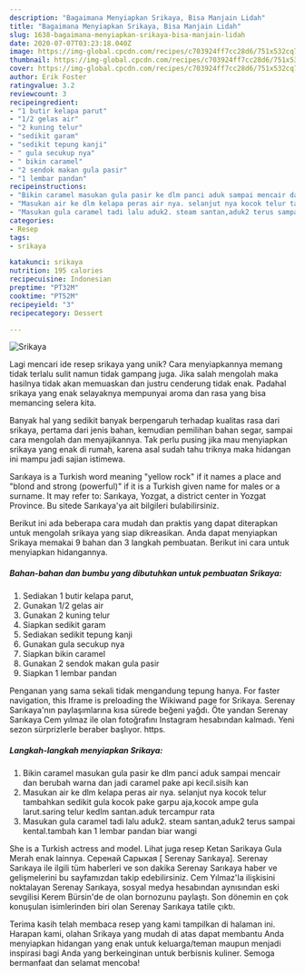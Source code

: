 ```yaml
---
description: "Bagaimana Menyiapkan Srikaya, Bisa Manjain Lidah"
title: "Bagaimana Menyiapkan Srikaya, Bisa Manjain Lidah"
slug: 1638-bagaimana-menyiapkan-srikaya-bisa-manjain-lidah
date: 2020-07-07T03:23:18.040Z
image: https://img-global.cpcdn.com/recipes/c703924ff7cc28d6/751x532cq70/srikaya-foto-resep-utama.jpg
thumbnail: https://img-global.cpcdn.com/recipes/c703924ff7cc28d6/751x532cq70/srikaya-foto-resep-utama.jpg
cover: https://img-global.cpcdn.com/recipes/c703924ff7cc28d6/751x532cq70/srikaya-foto-resep-utama.jpg
author: Erik Foster
ratingvalue: 3.2
reviewcount: 3
recipeingredient:
- "1 butir kelapa parut"
- "1/2 gelas air"
- "2 kuning telur"
- "sedikit garam"
- "sedikit tepung kanji"
- " gula secukup nya"
- " bikin caramel"
- "2 sendok makan gula pasir"
- "1 lembar pandan"
recipeinstructions:
- "Bikin caramel masukan gula pasir ke dlm panci aduk sampai mencair dan berubah warna dan jadi caramel pake api kecil.sisih kan"
- "Masukan air ke dlm kelapa peras air nya. selanjut nya kocok telur tambahkan sedikit gula kocok pake garpu aja,kocok ampe gula larut.saring telur kedlm santan.aduk tercampur rata"
- "Masukan gula caramel tadi lalu aduk2. steam santan,aduk2 terus sampai kental.tambah kan 1 lembar pandan biar wangi"
categories:
- Resep
tags:
- srikaya

katakunci: srikaya 
nutrition: 195 calories
recipecuisine: Indonesian
preptime: "PT32M"
cooktime: "PT52M"
recipeyield: "3"
recipecategory: Dessert

---
```



![Srikaya](https://img-global.cpcdn.com/recipes/c703924ff7cc28d6/751x532cq70/srikaya-foto-resep-utama.jpg)

Lagi mencari ide resep srikaya yang unik? Cara menyiapkannya memang tidak terlalu sulit namun tidak gampang juga. Jika salah mengolah maka hasilnya tidak akan memuaskan dan justru cenderung tidak enak. Padahal srikaya yang enak selayaknya mempunyai aroma dan rasa yang bisa memancing selera kita.

Banyak hal yang sedikit banyak berpengaruh terhadap kualitas rasa dari srikaya, pertama dari jenis bahan, kemudian pemilihan bahan segar, sampai cara mengolah dan menyajikannya. Tak perlu pusing jika mau menyiapkan srikaya yang enak di rumah, karena asal sudah tahu triknya maka hidangan ini mampu jadi sajian istimewa.

Sarıkaya is a Turkish word meaning &#34;yellow rock&#34; if it names a place and &#34;blond and strong (powerful)&#34; if it is a Turkish given name for males or a surname. It may refer to: Sarıkaya, Yozgat, a district center in Yozgat Province. Bu sitede Sarıkaya&#39;ya ait bilgileri bulabilirsiniz.


Berikut ini ada beberapa cara mudah dan praktis yang dapat diterapkan untuk mengolah srikaya yang siap dikreasikan. Anda dapat menyiapkan Srikaya memakai 9 bahan dan 3 langkah pembuatan. Berikut ini cara untuk menyiapkan hidangannya.

<!--inarticleads1-->

##### Bahan-bahan dan bumbu yang dibutuhkan untuk pembuatan Srikaya:

1. Sediakan 1 butir kelapa parut,
1. Gunakan 1/2 gelas air
1. Gunakan 2 kuning telur
1. Siapkan sedikit garam
1. Sediakan sedikit tepung kanji
1. Gunakan  gula secukup nya
1. Siapkan  bikin caramel
1. Gunakan 2 sendok makan gula pasir
1. Siapkan 1 lembar pandan


Penganan yang sama sekali tidak mengandung tepung hanya. For faster navigation, this Iframe is preloading the Wikiwand page for Srikaya. Serenay Sarıkaya&#39;nın paylaşımlarına kısa sürede beğeni yağdı. Öte yandan Serenay Sarıkaya Cem yılmaz ile olan fotoğrafını Instagram hesabından kalmadı. Yeni sezon sürprizlerle beraber başlıyor. https. 

<!--inarticleads2-->

##### Langkah-langkah menyiapkan Srikaya:

1. Bikin caramel masukan gula pasir ke dlm panci aduk sampai mencair dan berubah warna dan jadi caramel pake api kecil.sisih kan
1. Masukan air ke dlm kelapa peras air nya. selanjut nya kocok telur tambahkan sedikit gula kocok pake garpu aja,kocok ampe gula larut.saring telur kedlm santan.aduk tercampur rata
1. Masukan gula caramel tadi lalu aduk2. steam santan,aduk2 terus sampai kental.tambah kan 1 lembar pandan biar wangi


She is a Turkish actress and model. Lihat juga resep Ketan Sarikaya Gula Merah enak lainnya. Серенай Сарыкая [ Serenay Sarıkaya]. Serenay Sarıkaya ile ilgili tüm haberleri ve son dakika Serenay Sarıkaya haber ve gelişmelerini bu sayfamızdan takip edebilirsiniz. Cem Yılmaz&#39;la ilişkisini noktalayan Serenay Sarıkaya, sosyal medya hesabından aynısından eski sevgilisi Kerem Bürsin&#39;de de olan bornozunu paylaştı. Son dönemin en çok konuşulan isimlerinden biri olan Serenay Sarıkaya tatile çıktı. 

Terima kasih telah membaca resep yang kami tampilkan di halaman ini. Harapan kami, olahan Srikaya yang mudah di atas dapat membantu Anda menyiapkan hidangan yang enak untuk keluarga/teman maupun menjadi inspirasi bagi Anda yang berkeinginan untuk berbisnis kuliner. Semoga bermanfaat dan selamat mencoba!
